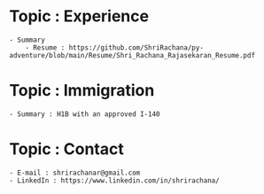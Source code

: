# Topic : Experience
    - Summary
        - Resume : https://github.com/ShriRachana/py-adventure/blob/main/Resume/Shri_Rachana_Rajasekaran_Resume.pdf

# Topic : Immigration
    - Summary : H1B with an approved I-140

# Topic : Contact
    - E-mail : shrirachanar@gmail.com 
    - LinkedIn : https://www.linkedin.com/in/shrirachana/